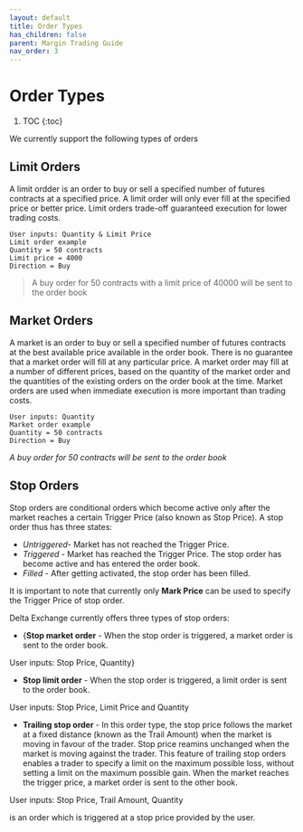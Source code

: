 ```yaml
---
layout: default
title: Order Types
has_children: false
parent: Margin Trading Guide
nav_order: 3
---
```


# Order Types

1. TOC
{:toc}

We currently support the following types of orders

## Limit Orders
A limit ordder is an order to buy or sell a specified number of futures contracts at a specified price. A limit order will only ever fill at the specified price or better price. Limit orders trade-off guaranteed execution for lower trading costs. 

```
User inputs: Quantity & Limit Price
Limit order example
Quantity = 50 contracts
Limit price = 4000
Direction = Buy
 ```
 > A buy order for 50 contracts with a limit price of 40000 will be sent to the order book

## Market Orders
A market is an order to buy or sell a specified number of futures contracts at the best available price available in the order book. There is no guarantee that a market order will fill at any particular price. A market order may fill at a number of different prices, based on the quantity of the market order and the quantities of the existing orders on the order book at the time. Market orders are used when immediate execution is more important than trading costs. 

```
User inputs: Quantity
Market order example
Quantity = 50 contracts
Direction = Buy
```
 _A buy order for 50 contracts will be sent to the order book_

## Stop Orders

Stop orders are conditional orders which become active only after the market reaches a certain Trigger Price (also known as Stop Price). A stop order thus has three states:
- _Untriggered_- Market has not reached the Trigger Price. 
- _Triggered_ - Market has reached the Trigger Price. The stop order has become active and has entered the order book.
- _Filled_ - After getting activated, the stop order has been filled.

It is important to note that currently only **Mark Price** can be used to specify the Trigger Price of stop order.

Delta Exchange currently offers three types of stop orders:

- {**Stop market order** - When the stop order is triggered, a market order is sent to the order book.

User inputs: Stop Price, Quantity}

- **Stop limit order** - When the stop order is triggered, a limit order is sent to the order book. 

User inputs: Stop Price, Limit Price and Quantity

- **Trailing stop order** - In this order type, the stop price follows the market at a fixed distance (known as the Trail Amount) when the market is moving in favour of the trader. Stop price reamins unchanged when the market is moving against the trader. This feature of trailing stop orders enables a trader to specify a limit on the maximum possible loss, without setting a limit on the maximum possible gain. When the market reaches the trigger price, a market order is sent to the other book.

User inputs: Stop Price, Trail Amount, Quantity




is an order which is triggered at a stop price provided by the user.